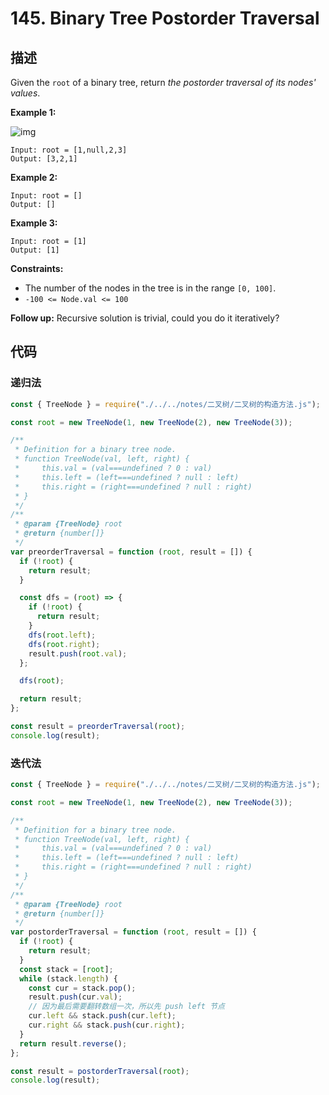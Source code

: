 # 145. Binary Tree Postorder Traversal

## 描述

Given the `root` of a binary tree, return *the postorder traversal of its nodes' values*.

 

**Example 1:**

![img](https://qiniucloud.qishilong.space/images/pre1.jpg)

```
Input: root = [1,null,2,3]
Output: [3,2,1]
```

**Example 2:**

```
Input: root = []
Output: []
```

**Example 3:**

```
Input: root = [1]
Output: [1]
```

 

**Constraints:**

-   The number of the nodes in the tree is in the range `[0, 100]`.
-   `-100 <= Node.val <= 100`

 

**Follow up:** Recursive solution is trivial, could you do it iteratively?

## 代码

### 递归法

```js
const { TreeNode } = require("./../../notes/二叉树/二叉树的构造方法.js");

const root = new TreeNode(1, new TreeNode(2), new TreeNode(3));

/**
 * Definition for a binary tree node.
 * function TreeNode(val, left, right) {
 *     this.val = (val===undefined ? 0 : val)
 *     this.left = (left===undefined ? null : left)
 *     this.right = (right===undefined ? null : right)
 * }
 */
/**
 * @param {TreeNode} root
 * @return {number[]}
 */
var preorderTraversal = function (root, result = []) {
  if (!root) {
    return result;
  }

  const dfs = (root) => {
    if (!root) {
      return result;
    }
    dfs(root.left);
    dfs(root.right);
    result.push(root.val);
  };

  dfs(root);

  return result;
};

const result = preorderTraversal(root);
console.log(result);
```

### 迭代法

```js
const { TreeNode } = require("./../../notes/二叉树/二叉树的构造方法.js");

const root = new TreeNode(1, new TreeNode(2), new TreeNode(3));

/**
 * Definition for a binary tree node.
 * function TreeNode(val, left, right) {
 *     this.val = (val===undefined ? 0 : val)
 *     this.left = (left===undefined ? null : left)
 *     this.right = (right===undefined ? null : right)
 * }
 */
/**
 * @param {TreeNode} root
 * @return {number[]}
 */
var postorderTraversal = function (root, result = []) {
  if (!root) {
    return result;
  }
  const stack = [root];
  while (stack.length) {
    const cur = stack.pop();
    result.push(cur.val);
    // 因为最后需要翻转数组一次，所以先 push left 节点
    cur.left && stack.push(cur.left);
    cur.right && stack.push(cur.right);
  }
  return result.reverse();
};

const result = postorderTraversal(root);
console.log(result);
```

